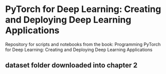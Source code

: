 # PyTorch for Deep Learning: Creating and Deploying Deep Learning Applications

Repository for scripts and notebooks from the book: Programming PyTorch for Deep Learning: Creating and Deploying Deep Learning Applications

## dataset folder downloaded into chapter 2

